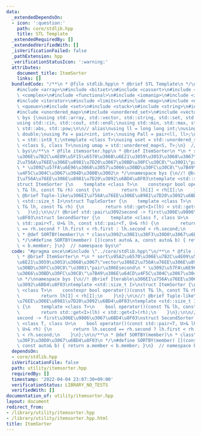 ```yaml
---
data:
  _extendedDependsOn:
  - icon: ':question:'
    path: core/stdlib.hpp
    title: STL Template
  _extendedRequiredBy: []
  _extendedVerifiedWith: []
  _isVerificationFailed: false
  _pathExtension: hpp
  _verificationStatusIcon: ':warning:'
  attributes:
    document_title: ItemSorter
    links: []
  bundledCode: "/**\n * @file stdlib.hpp\n * @brief STL Template\n */\n#include <algorithm>\n\
    #include <array>\n#include <bitset>\n#include <cassert>\n#include <cmath>\n#include\
    \ <complex>\n#include <functional>\n#include <iomanip>\n#include <iostream>\n\
    #include <iterator>\n#include <limits>\n#include <map>\n#include <numeric>\n#include\
    \ <queue>\n#include <set>\n#include <stack>\n#include <string>\n#include <type_traits>\n\
    #include <unordered_map>\n#include <unordered_set>\n#include <vector>\n\nnamespace\
    \ bys {\nusing std::array, std::vector, std::string, std::set, std::map, std::pair;\n\
    using std::cin, std::cout, std::endl;\nusing std::min, std::max, std::sort, std::reverse,\
    \ std::abs, std::pow;\n\n// alias\nusing ll = long long int;\nusing ld = long\
    \ double;\nusing Pa = pair<int, int>;\nusing Pall = pair<ll, ll>;\nusing ibool\
    \ = std::int8_t;\ntemplate <class T>\nusing uset = std::unordered_set<T>;\ntemplate\
    \ <class S, class T>\nusing umap = std::unordered_map<S, T>;\n}  // namespace\
    \ bys\n/**\n * @file itemsorter.hpp\n * @brief ItemSorter\n *\n * sort\u95A2\u6570\
    \u306E\u7B2C\u4E09\u5F15\u6570\u306B\u6E21\u3059\u3053\u3068\u3067\"vector\u306E\
    2\u756A\u76EE\u306E\u8981\u7D20\u3067\u30BD\u30FC\u30C8\"\u3001\"pair\u306Esecond\n\
    \ * \u3092\u57FA\u6E96\u3068\u3057\u3066\u30BD\u30FC\u30C8\"\u7B49\u306E\u64CD\
    \u4F5C\u304C\u3067\u304D\u308B\u3002\n */\nnamespace bys {\n//! @brief Iterable\u306E\
    I\u756A\u76EE\u306E\u8981\u7D20\u3092\u6BD4\u8F03\ntemplate <std::size_t I>\n\
    struct ItemSorter {\n    template <class T>\n    constexpr bool operator()(const\
    \ T& lh, const T& rh) const {\n        return lh[I] < rh[I];\n    }\n};\n\n//!\
    \ @brief Tuple-like\u306EI\u756A\u76EE\u306E\u8981\u7D20\u3092\u6BD4\u8F03\ntemplate\
    \ <std::size_t I>\nstruct TupleSorter {\n    template <class T>\n    bool operator()(const\
    \ T& lh, const T& rh) {\n        return std::get<I>(lh) < std::get<I>(rh);\n \
    \   }\n};\n\n//! @brief std::pair\u3092second -> first\u306E\u9806\u3067\u6BD4\
    \u8F03\nstruct SecondSorter {\n    template <class T, class U>\n    bool operator()(const\
    \ std::pair<T, U>& lh, const std::pair<T, U>& rh) {\n        return lh.second\
    \ == rh.second ? lh.first < rh.first : lh.second < rh.second;\n    }\n};\n\n/**\n\
    \ * @def SORTBY(member)\n * class\u3092\u30E1\u30F3\u30D0\u3067\u6BD4\u8F03\n\
    \ */\n#define SORTBY(member) [](const auto& a, const auto& b) { return a.member\
    \ < b.member; }\n}  // namespace bys\n"
  code: "#pragma once\n#include \"../core/stdlib.hpp\"\n/**\n * @file itemsorter.hpp\n\
    \ * @brief ItemSorter\n *\n * sort\u95A2\u6570\u306E\u7B2C\u4E09\u5F15\u6570\u306B\
    \u6E21\u3059\u3053\u3068\u3067\"vector\u306E2\u756A\u76EE\u306E\u8981\u7D20\u3067\
    \u30BD\u30FC\u30C8\"\u3001\"pair\u306Esecond\n * \u3092\u57FA\u6E96\u3068\u3057\
    \u3066\u30BD\u30FC\u30C8\"\u7B49\u306E\u64CD\u4F5C\u304C\u3067\u304D\u308B\u3002\
    \n */\nnamespace bys {\n//! @brief Iterable\u306EI\u756A\u76EE\u306E\u8981\u7D20\
    \u3092\u6BD4\u8F03\ntemplate <std::size_t I>\nstruct ItemSorter {\n    template\
    \ <class T>\n    constexpr bool operator()(const T& lh, const T& rh) const {\n\
    \        return lh[I] < rh[I];\n    }\n};\n\n//! @brief Tuple-like\u306EI\u756A\
    \u76EE\u306E\u8981\u7D20\u3092\u6BD4\u8F03\ntemplate <std::size_t I>\nstruct TupleSorter\
    \ {\n    template <class T>\n    bool operator()(const T& lh, const T& rh) {\n\
    \        return std::get<I>(lh) < std::get<I>(rh);\n    }\n};\n\n//! @brief std::pair\u3092\
    second -> first\u306E\u9806\u3067\u6BD4\u8F03\nstruct SecondSorter {\n    template\
    \ <class T, class U>\n    bool operator()(const std::pair<T, U>& lh, const std::pair<T,\
    \ U>& rh) {\n        return lh.second == rh.second ? lh.first < rh.first : lh.second\
    \ < rh.second;\n    }\n};\n\n/**\n * @def SORTBY(member)\n * class\u3092\u30E1\
    \u30F3\u30D0\u3067\u6BD4\u8F03\n */\n#define SORTBY(member) [](const auto& a,\
    \ const auto& b) { return a.member < b.member; }\n}  // namespace bys\n"
  dependsOn:
  - core/stdlib.hpp
  isVerificationFile: false
  path: utility/itemsorter.hpp
  requiredBy: []
  timestamp: '2022-04-04 23:07:30+09:00'
  verificationStatus: LIBRARY_NO_TESTS
  verifiedWith: []
documentation_of: utility/itemsorter.hpp
layout: document
redirect_from:
- /library/utility/itemsorter.hpp
- /library/utility/itemsorter.hpp.html
title: ItemSorter
---
```

